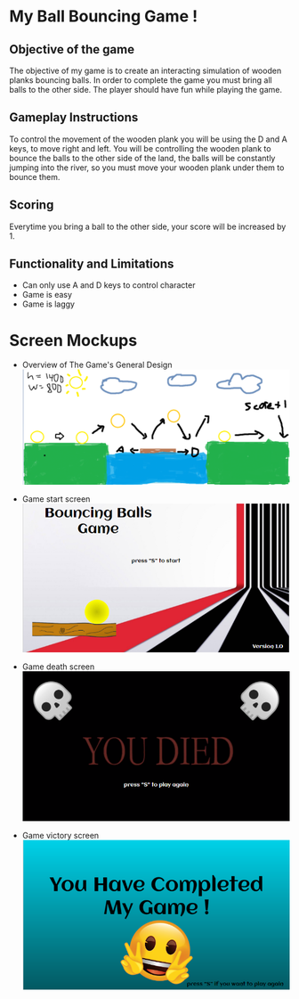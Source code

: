 # My Ball Bouncing Game !
## Objective of the game
The objective of my game is to create an interacting simulation of wooden planks bouncing balls. In order to complete the game you must bring all balls to the other side. The player should have fun while playing the game.

## Gameplay Instructions
To control the movement of the wooden plank you will be using the D and A keys, to move right and left. You will be controlling the wooden plank to bounce the balls to the other side of the land, the balls will be constantly jumping into the river, so you must move your wooden plank under them to bounce them.

## Scoring 
Everytime you bring a ball to the other side, your score will be increased by 1.

## Functionality and Limitations
- Can only use A and D keys to control character
- Game is easy
- Game is laggy

# Screen Mockups
- Overview of The Game's General Design
![alt text](/Images/Game.PNG "Overview of The Game's General Design")

- Game start screen
![alt text](/Images/game_start.png "Game start screen")

- Game death screen
![alt text](/Images/death_screen.PNG "Game death screen")

- Game victory screen
![alt text](/Images/complete_screen.PNG "Game victory screen")

